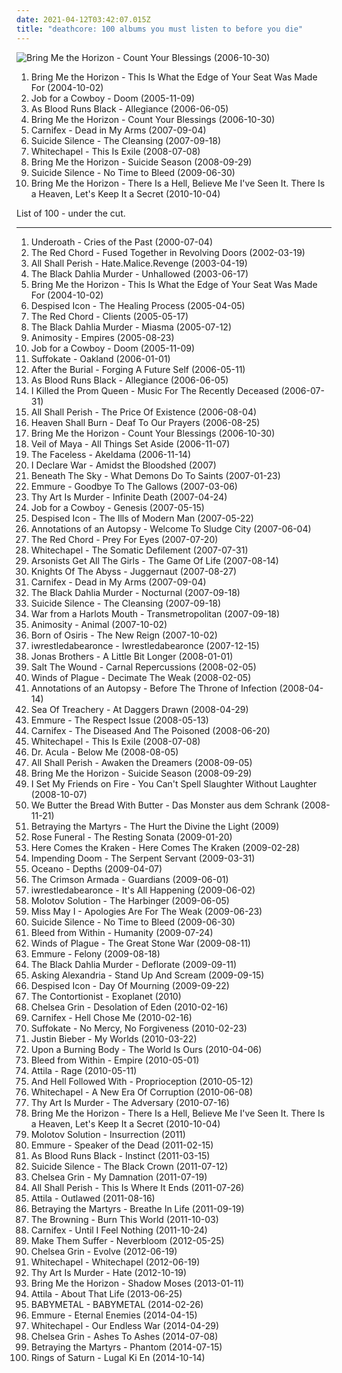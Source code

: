 ```yaml
---
date: 2021-04-12T03:42:07.015Z
title: "deathcore: 100 albums you must listen to before you die"
---
```

![Bring Me the Horizon - Count Your Blessings (2006-10-30)](https://img.discogs.com/sQw0cTRb0aPCGSgjMrqGPfRWnn8=/fit-in/600x595/filters:strip_icc():format(jpeg):mode_rgb():quality(90)/discogs-images/R-1970717-1515106686-7186.jpeg.jpg "Bring Me the Horizon - Count Your Blessings (2006-10-30)")
<ol class="albums">
<li data-cover="http://coverartarchive.org/release/abb6f5d6-83a9-485c-84c9-d9aff9d3fc26/6514191168-500.jpg" data-tags="deathcore" role="button">Bring Me the Horizon - This Is What the Edge of Your Seat Was Made For (2004-10-02)</li>
<li data-cover="http://coverartarchive.org/release/d2c2ee9f-89a5-4e2f-a1a0-ad43218e5ead/2524710882-500.jpg" data-tags="deathcore" role="button">Job for a Cowboy - Doom (2005-11-09)</li>
<li data-cover="https://via.placeholder.com/450" data-tags="deathcore" role="button">As Blood Runs Black - Allegiance (2006-06-05)</li>
<li data-cover="https://img.discogs.com/sQw0cTRb0aPCGSgjMrqGPfRWnn8=/fit-in/600x595/filters:strip_icc():format(jpeg):mode_rgb():quality(90)/discogs-images/R-1970717-1515106686-7186.jpeg.jpg" data-tags="deathcore" role="button">Bring Me the Horizon - Count Your Blessings (2006-10-30)</li>
<li data-cover="https://via.placeholder.com/450" data-tags="deathcore" role="button">Carnifex - Dead in My Arms (2007-09-04)</li>
<li data-cover="https://via.placeholder.com/450" data-tags="deathcore" role="button">Suicide Silence - The Cleansing (2007-09-18)</li>
<li data-cover="https://img.discogs.com/VUfRu6p7PL2-IWIKi5cQX1VCzYU=/fit-in/585x600/filters:strip_icc():format(jpeg):mode_rgb():quality(90)/discogs-images/R-2425433-1283416690.jpeg.jpg" data-tags="deathcore" role="button">Whitechapel - This Is Exile (2008-07-08)</li>
<li data-cover="http://coverartarchive.org/release/328619a0-b3fd-4fd3-8404-1c23228df4ad/26118015764-500.jpg" data-tags="deathcore, metalcore" role="button">Bring Me the Horizon - Suicide Season (2008-09-29)</li>
<li data-cover="http://coverartarchive.org/release/f858a590-c1bb-4d9f-a12e-a3399e390ff7/27745892925-500.jpg" data-tags="deathcore" role="button">Suicide Silence - No Time to Bleed (2009-06-30)</li>
<li data-cover="http://coverartarchive.org/release/50b69889-a425-4e70-941b-7a8aea7f3b1f/7674176983-500.jpg" data-tags="metalcore" role="button">Bring Me the Horizon - There Is a Hell, Believe Me I've Seen It. There Is a Heaven, Let's Keep It a Secret (2010-10-04)</li>
</ol>
List of 100 - under the cut.
<!-- more -->

_________________

<ol class="albums">
<li data-cover="http://coverartarchive.org/release/182df017-12a5-4836-9780-0f1f4b971f87/3573388202-500.jpg" data-tags="metalcore, death metal" role="button">
Underoath - Cries of the Past (2000-07-04)
</li>
<li data-cover="https://img.discogs.com/qyDf468PMSC_vBITyVfMcIVSINQ=/fit-in/600x600/filters:strip_icc():format(jpeg):mode_rgb():quality(90)/discogs-images/R-1031857-1588470996-4412.jpeg.jpg" data-tags="death metal, deathcore" role="button">
The Red Chord - Fused Together in Revolving Doors (2002-03-19)
</li>
<li data-cover="http://coverartarchive.org/release/1cb1573d-66fe-3d83-9631-9fa4efd5c65b/17547966695-500.jpg" data-tags="deathcore, death metal" role="button">
All Shall Perish - Hate.Malice.Revenge (2003-04-19)
</li>
<li data-cover="http://coverartarchive.org/release/dfbea67f-b49e-44e7-813e-86b86f651d6b/7867314703-500.jpg" data-tags="melodic death metal" role="button">
The Black Dahlia Murder - Unhallowed (2003-06-17)
</li>
<li data-cover="http://coverartarchive.org/release/abb6f5d6-83a9-485c-84c9-d9aff9d3fc26/6514191168-500.jpg" data-tags="deathcore" role="button">
Bring Me the Horizon - This Is What the Edge of Your Seat Was Made For (2004-10-02)
</li>
<li data-cover="http://coverartarchive.org/release/aa7d3cfd-ca4e-4b1d-9b88-fecb7008a1a5/19202563230-500.jpg" data-tags="deathcore" role="button">
Despised Icon - The Healing Process (2005-04-05)
</li>
<li data-cover="https://img.discogs.com/J3CqTy7ecwNkqebC8j2zFqOfPNc=/fit-in/600x592/filters:strip_icc():format(jpeg):mode_rgb():quality(90)/discogs-images/R-1031863-1521502816-6650.jpeg.jpg" data-tags="deathcore" role="button">
The Red Chord - Clients (2005-05-17)
</li>
<li data-cover="http://coverartarchive.org/release/907b8001-573d-43ba-81fc-4ce525f0686d/7867321884-500.jpg" data-tags="melodic death metal" role="button">
The Black Dahlia Murder - Miasma (2005-07-12)
</li>
<li data-cover="https://via.placeholder.com/450" data-tags="deathcore" role="button">
Animosity - Empires (2005-08-23)
</li>
<li data-cover="http://coverartarchive.org/release/d2c2ee9f-89a5-4e2f-a1a0-ad43218e5ead/2524710882-500.jpg" data-tags="deathcore" role="button">
Job for a Cowboy - Doom (2005-11-09)
</li>
<li data-cover="https://via.placeholder.com/450" data-tags="deathcore" role="button">
Suffokate - Oakland (2006-01-01)
</li>
<li data-cover="http://coverartarchive.org/release/69ea0616-e19f-4c92-bb80-405a1c1df445/27189691829-500.jpg" data-tags="deathcore, progressive metalcore, melodic metalcore, technical metalcore" role="button">
After the Burial - Forging A Future Self (2006-05-11)
</li>
<li data-cover="https://via.placeholder.com/450" data-tags="deathcore" role="button">
As Blood Runs Black - Allegiance (2006-06-05)
</li>
<li data-cover="https://img.discogs.com/No9xytAjXz9R7kubNbLG0MdRZr4=/fit-in/600x690/filters:strip_icc():format(jpeg):mode_rgb():quality(90)/discogs-images/R-1364969-1584757965-7364.jpeg.jpg" data-tags="metalcore" role="button">
I Killed the Prom Queen - Music For The Recently Deceased (2006-07-31)
</li>
<li data-cover="http://coverartarchive.org/release/ba9ebf38-6ab5-4e45-84b6-ce399b511a5d/27629724874-500.jpg" data-tags="deathcore" role="button">
All Shall Perish - The Price Of Existence (2006-08-04)
</li>
<li data-cover="https://img.discogs.com/0FXAaNOwwuczwJ789zuZ8kalrAM=/fit-in/600x600/filters:strip_icc():format(jpeg):mode_rgb():quality(90)/discogs-images/R-3297951-1613600745-7894.jpeg.jpg" data-tags="metalcore" role="button">
Heaven Shall Burn - Deaf To Our Prayers (2006-08-25)
</li>
<li data-cover="https://img.discogs.com/sQw0cTRb0aPCGSgjMrqGPfRWnn8=/fit-in/600x595/filters:strip_icc():format(jpeg):mode_rgb():quality(90)/discogs-images/R-1970717-1515106686-7186.jpeg.jpg" data-tags="deathcore" role="button">
Bring Me the Horizon - Count Your Blessings (2006-10-30)
</li>
<li data-cover="http://coverartarchive.org/release/2cffa884-a2ca-49f8-b478-79f95a53e3b5/9757594516-500.jpg" data-tags="deathcore" role="button">
Veil of Maya - All Things Set Aside (2006-11-07)
</li>
<li data-cover="http://coverartarchive.org/release/75b5990e-5608-4c93-9de3-ba16b0f3d212/10206508020-500.jpg" data-tags="technical death metal, death metal" role="button">
The Faceless - Akeldama (2006-11-14)
</li>
<li data-cover="https://via.placeholder.com/450" data-tags="deathcore" role="button">
I Declare War - Amidst the Bloodshed (2007)
</li>
<li data-cover="https://via.placeholder.com/450" data-tags="deathcore" role="button">
Beneath The Sky - What Demons Do To Saints (2007-01-23)
</li>
<li data-cover="http://coverartarchive.org/release/69204334-10ff-4b6d-b986-da242a9dcb0b/15294175612-500.jpg" data-tags="metalcore, deathcore" role="button">
Emmure - Goodbye To The Gallows (2007-03-06)
</li>
<li data-cover="http://coverartarchive.org/release/dd7106b8-7d87-4f82-9a67-61037a6c316b/13631298857-500.jpg" data-tags="deathcore" role="button">
Thy Art Is Murder - Infinite Death (2007-04-24)
</li>
<li data-cover="https://img.discogs.com/TWdPA-zUbmDrq3WnJl0sBEbK4gw=/fit-in/600x529/filters:strip_icc():format(jpeg):mode_rgb():quality(90)/discogs-images/R-10508097-1499170358-4429.jpeg.jpg" data-tags="death metal" role="button">
Job for a Cowboy - Genesis (2007-05-15)
</li>
<li data-cover="https://via.placeholder.com/450" data-tags="deathcore" role="button">
Despised Icon - The Ills of Modern Man (2007-05-22)
</li>
<li data-cover="https://img.discogs.com/fLKF2-6Y3bJwsqJNUDKKg2wUDiY=/fit-in/500x500/filters:strip_icc():format(jpeg):mode_rgb():quality(90)/discogs-images/R-1797897-1352054798-1039.jpeg.jpg" data-tags="death metal" role="button">
Annotations of an Autopsy - Welcome To Sludge City (2007-06-04)
</li>
<li data-cover="https://img.discogs.com/XZ9I6yG3qKaSNRVHok4n6owUPj8=/fit-in/593x600/filters:strip_icc():format(jpeg):mode_rgb():quality(90)/discogs-images/R-3390854-1328867430.jpeg.jpg" data-tags="deathcore" role="button">
The Red Chord - Prey For Eyes (2007-07-20)
</li>
<li data-cover="https://via.placeholder.com/450" data-tags="deathcore" role="button">
Whitechapel - The Somatic Defilement (2007-07-31)
</li>
<li data-cover="http://coverartarchive.org/release/1066b8f2-237c-4461-9dbb-540a5aecc540/15528876986-500.jpg" data-tags="deathcore" role="button">
Arsonists Get All The Girls - The Game Of Life (2007-08-14)
</li>
<li data-cover="https://via.placeholder.com/450" data-tags="deathcore" role="button">
Knights Of The Abyss - Juggernaut (2007-08-27)
</li>
<li data-cover="https://via.placeholder.com/450" data-tags="deathcore" role="button">
Carnifex - Dead in My Arms (2007-09-04)
</li>
<li data-cover="http://coverartarchive.org/release/e0953194-8ace-4e84-ab7b-9055928fff96/7867330959-500.jpg" data-tags="melodic death metal" role="button">
The Black Dahlia Murder - Nocturnal (2007-09-18)
</li>
<li data-cover="https://via.placeholder.com/450" data-tags="deathcore" role="button">
Suicide Silence - The Cleansing (2007-09-18)
</li>
<li data-cover="https://img.discogs.com/RCXdsHPq9KCvHZk_It-uxfeso40=/fit-in/450x450/filters:strip_icc():format(jpeg):mode_rgb():quality(90)/discogs-images/R-1723289-1239279534.jpeg.jpg" data-tags="deathcore, mathcore" role="button">
War from a Harlots Mouth - Transmetropolitan (2007-09-18)
</li>
<li data-cover="https://via.placeholder.com/450" data-tags="deathcore" role="button">
Animosity - Animal (2007-10-02)
</li>
<li data-cover="http://coverartarchive.org/release/575bfd8e-6eab-4f3d-bf03-4a20e42d3d59/8418901078-500.jpg" data-tags="deathcore" role="button">
Born of Osiris - The New Reign (2007-10-02)
</li>
<li data-cover="http://coverartarchive.org/release/1ee0ac7b-3696-44e3-94c8-783eda35ee75/6683333870-500.jpg" data-tags="experimental, mathcore, deathcore" role="button">
iwrestledabearonce - Iwrestledabearonce (2007-12-15)
</li>
<li data-cover="https://via.placeholder.com/450" data-tags="jonas brothers, pop rock" role="button">
Jonas Brothers - A Little Bit Longer (2008-01-01)
</li>
<li data-cover="https://via.placeholder.com/450" data-tags="deathcore" role="button">
Salt The Wound - Carnal Repercussions (2008-02-05)
</li>
<li data-cover="http://coverartarchive.org/release/34143377-1f30-408f-9241-f961f04bd905/1087208616-500.jpg" data-tags="deathcore" role="button">
Winds of Plague - Decimate The Weak (2008-02-05)
</li>
<li data-cover="https://img.discogs.com/dFKicivjFeJ6Rhe-_csdrzdRSVY=/fit-in/400x400/filters:strip_icc():format(jpeg):mode_rgb():quality(90)/discogs-images/R-1797901-1275538030.jpeg.jpg" data-tags="deathcore" role="button">
Annotations of an Autopsy - Before The Throne of Infection (2008-04-14)
</li>
<li data-cover="https://img.discogs.com/ADeigc3d2KBvaxQ1WRf3hj9Bb_o=/fit-in/600x600/filters:strip_icc():format(jpeg):mode_rgb():quality(90)/discogs-images/R-7715750-1447313945-5391.jpeg.jpg" data-tags="metalcore, deathcore" role="button">
Sea Of Treachery - At Daggers Drawn (2008-04-29)
</li>
<li data-cover="http://coverartarchive.org/release/7989cdba-74de-4b58-9ebc-23ca25681bf8/15294273903-500.jpg" data-tags="metalcore, moshcore" role="button">
Emmure - The Respect Issue (2008-05-13)
</li>
<li data-cover="https://via.placeholder.com/450" data-tags="deathcore" role="button">
Carnifex - The Diseased And The Poisoned (2008-06-20)
</li>
<li data-cover="https://img.discogs.com/VUfRu6p7PL2-IWIKi5cQX1VCzYU=/fit-in/585x600/filters:strip_icc():format(jpeg):mode_rgb():quality(90)/discogs-images/R-2425433-1283416690.jpeg.jpg" data-tags="deathcore" role="button">
Whitechapel - This Is Exile (2008-07-08)
</li>
<li data-cover="https://img.discogs.com/vZDRbpjhPnHgrym6CIh0kei6VrM=/fit-in/300x300/filters:strip_icc():format(jpeg):mode_rgb():quality(90)/discogs-images/R-5647367-1398879446-7979.jpeg.jpg" data-tags="deathcore, grindcore" role="button">
Dr. Acula - Below Me (2008-08-05)
</li>
<li data-cover="https://via.placeholder.com/450" data-tags="deathcore" role="button">
All Shall Perish - Awaken the Dreamers (2008-09-05)
</li>
<li data-cover="http://coverartarchive.org/release/328619a0-b3fd-4fd3-8404-1c23228df4ad/26118015764-500.jpg" data-tags="deathcore, metalcore" role="button">
Bring Me the Horizon - Suicide Season (2008-09-29)
</li>
<li data-cover="http://coverartarchive.org/release/3557e924-c177-4c76-81f6-5952099d4182/16116434681-500.jpg" data-tags="post-hardcore, experimental, screamo" role="button">
I Set My Friends on Fire - You Can't Spell Slaughter Without Laughter (2008-10-07)
</li>
<li data-cover="https://img.discogs.com/9II_gi0rFUOnUSfbERuxhhimF0w=/fit-in/320x320/filters:strip_icc():format(jpeg):mode_rgb():quality(90)/discogs-images/R-2670069-1295827195.jpeg.jpg" data-tags="deathcore" role="button">
We Butter the Bread With Butter - Das Monster aus dem Schrank (2008-11-21)
</li>
<li data-cover="http://coverartarchive.org/release/c95aef6c-c3ff-4cb5-8a42-2db8b4102ebd/2419950262-500.jpg" data-tags="deathcore, symphonic deathcore" role="button">
Betraying the Martyrs - The Hurt the Divine the Light (2009)
</li>
<li data-cover="https://img.discogs.com/l7n8oCmnEgQP_RQvjOx5A6So2hg=/fit-in/200x200/filters:strip_icc():format(jpeg):mode_rgb():quality(90)/discogs-images/R-3681052-1340130085-6229.jpeg.jpg" data-tags="deathcore" role="button">
Rose Funeral - The Resting Sonata (2009-01-20)
</li>
<li data-cover="http://coverartarchive.org/release/872eba13-bf2a-4921-8438-07a653f46d76/3353375525-500.jpg" data-tags="deathcore" role="button">
Here Comes the Kraken - Here Comes The Kraken (2009-02-28)
</li>
<li data-cover="http://coverartarchive.org/release/5ba45e17-00c2-4524-b50f-ce41d2a63b1e/11884934128-500.jpg" data-tags="deathcore" role="button">
Impending Doom - The Serpent Servant (2009-03-31)
</li>
<li data-cover="https://img.discogs.com/xycdv1-b8lkSxRzRLqI-KuV0KJE=/fit-in/500x500/filters:strip_icc():format(jpeg):mode_rgb():quality(90)/discogs-images/R-2128985-1265582356.jpeg.jpg" data-tags="deathcore" role="button">
Oceano - Depths (2009-04-07)
</li>
<li data-cover="https://via.placeholder.com/450" data-tags="deathcore" role="button">
The Crimson Armada - Guardians (2009-06-01)
</li>
<li data-cover="https://img.discogs.com/CHr9MOiiZyTmk44zGoENbFH68YY=/fit-in/600x590/filters:strip_icc():format(jpeg):mode_rgb():quality(90)/discogs-images/R-5139790-1604255277-1206.jpeg.jpg" data-tags="experimental, deathcore, mathcore" role="button">
iwrestledabearonce - It's All Happening (2009-06-02)
</li>
<li data-cover="https://via.placeholder.com/450" data-tags="deathcore" role="button">
Molotov Solution - The Harbinger (2009-06-05)
</li>
<li data-cover="http://coverartarchive.org/release/108c1946-8472-47fd-8b32-914ec78d1e7b/7717001959-500.jpg" data-tags="metalcore" role="button">
Miss May I - Apologies Are For The Weak (2009-06-23)
</li>
<li data-cover="http://coverartarchive.org/release/f858a590-c1bb-4d9f-a12e-a3399e390ff7/27745892925-500.jpg" data-tags="deathcore" role="button">
Suicide Silence - No Time to Bleed (2009-06-30)
</li>
<li data-cover="http://coverartarchive.org/release/6506c487-6419-4f09-a2ec-516127d5dcb8/15534960294-500.jpg" data-tags="deathcore" role="button">
Bleed from Within - Humanity (2009-07-24)
</li>
<li data-cover="http://coverartarchive.org/release/1b00f254-1925-4d97-8db7-d0b7c8115d53/1087227262-500.jpg" data-tags="deathcore" role="button">
Winds of Plague - The Great Stone War (2009-08-11)
</li>
<li data-cover="http://coverartarchive.org/release/48bedef0-9986-4fec-9e0d-ee5939a1e19a/2980542563-500.jpg" data-tags="metalcore, moshcore, hardcore" role="button">
Emmure - Felony (2009-08-18)
</li>
<li data-cover="http://coverartarchive.org/release/5cace501-a1f9-3ada-8fcb-689630a82c2f/16098709945-500.jpg" data-tags="melodic death metal" role="button">
The Black Dahlia Murder - Deflorate (2009-09-11)
</li>
<li data-cover="http://coverartarchive.org/release/5da0eb07-a22b-4eac-8624-bf7c04d0a0e8/7601074964-500.jpg" data-tags="metalcore, post-hardcore" role="button">
Asking Alexandria - Stand Up And Scream (2009-09-15)
</li>
<li data-cover="http://coverartarchive.org/release/7a246110-cf6c-4167-ba5e-b6de7683d192/19200095490-500.jpg" data-tags="deathcore" role="button">
Despised Icon - Day Of Mourning (2009-09-22)
</li>
<li data-cover="http://coverartarchive.org/release/f3dae6a2-1304-429e-a996-47c3ad5d0aed/12726092897-500.jpg" data-tags="progressive metal" role="button">
The Contortionist - Exoplanet (2010)
</li>
<li data-cover="https://img.discogs.com/u2AfLiNS0Byrcw3Y8yhwhGj1DhI=/fit-in/304x304/filters:strip_icc():format(jpeg):mode_rgb():quality(90)/discogs-images/R-2920653-1558715848-1521.jpeg.jpg" data-tags="deathcore" role="button">
Chelsea Grin - Desolation of Eden (2010-02-16)
</li>
<li data-cover="http://coverartarchive.org/release/895e0fef-751e-47fe-b5df-715aba698e4b/21635191959-500.jpg" data-tags="deathcore" role="button">
Carnifex - Hell Chose Me (2010-02-16)
</li>
<li data-cover="https://img.discogs.com/3r87XAABVdNXgFVcotk55G5HgxY=/fit-in/600x503/filters:strip_icc():format(jpeg):mode_rgb():quality(90)/discogs-images/R-4719460-1532363335-1557.jpeg.jpg" data-tags="deathcore" role="button">
Suffokate - No Mercy, No Forgiveness (2010-02-23)
</li>
<li data-cover="http://coverartarchive.org/release/6bfba6d5-71fc-454b-b3a0-63632a1459fa/20855090957-500.jpg" data-tags="totec radio, justin bieber, goregrind, justin bieber my worlds" role="button">
Justin Bieber - My Worlds (2010-03-22)
</li>
<li data-cover="http://coverartarchive.org/release/c66b9025-4811-4dfd-96f9-3e3bf2b93286/9559923118-500.jpg" data-tags="deathcore" role="button">
Upon a Burning Body - The World Is Ours (2010-04-06)
</li>
<li data-cover="http://coverartarchive.org/release/af6f92ea-7d5f-4b4a-a31e-b15e6651b887/8461617239-500.jpg" data-tags="death metal, deathcore" role="button">
Bleed from Within - Empire (2010-05-01)
</li>
<li data-cover="http://coverartarchive.org/release/e3ace496-94e1-4f0e-995c-4adbc081aa61/8461532098-500.jpg" data-tags="deathcore" role="button">
Attila - Rage (2010-05-11)
</li>
<li data-cover="https://img.discogs.com/yakUY3I9vWAh9V3oi2ydPL5D-6E=/fit-in/426x387/filters:strip_icc():format(jpeg):mode_rgb():quality(90)/discogs-images/R-2381692-1280826845.jpeg.jpg" data-tags="deathcore" role="button">
And Hell Followed With - Proprioception (2010-05-12)
</li>
<li data-cover="http://coverartarchive.org/release/7c72e596-3a89-4af9-9eb0-dc2c1f70d292/7599907699-500.jpg" data-tags="deathcore" role="button">
Whitechapel - A New Era Of Corruption (2010-06-08)
</li>
<li data-cover="http://coverartarchive.org/release/70386be2-6ebc-4a75-bd42-25c2758579ef/13631283185-500.jpg" data-tags="death metal, deathcore, technical deathcore" role="button">
Thy Art Is Murder - The Adversary (2010-07-16)
</li>
<li data-cover="http://coverartarchive.org/release/50b69889-a425-4e70-941b-7a8aea7f3b1f/7674176983-500.jpg" data-tags="metalcore" role="button">
Bring Me the Horizon - There Is a Hell, Believe Me I've Seen It. There Is a Heaven, Let's Keep It a Secret (2010-10-04)
</li>
<li data-cover="http://coverartarchive.org/release/a4775aec-c235-48df-90be-6fb1341a5535/12853399621-500.jpg" data-tags="deathcore" role="button">
Molotov Solution - Insurrection (2011)
</li>
<li data-cover="http://coverartarchive.org/release/d5a7b21a-2ebc-4480-953c-88cab7f7e062/15294264800-500.jpg" data-tags="metalcore" role="button">
Emmure - Speaker of the Dead (2011-02-15)
</li>
<li data-cover="http://coverartarchive.org/release/0f0ffb45-97f9-4b6e-9b47-ae78f4d74926/7274747242-500.jpg" data-tags="deathcore" role="button">
As Blood Runs Black - Instinct (2011-03-15)
</li>
<li data-cover="http://coverartarchive.org/release/9b79f5ad-eccd-4e2f-ad52-2ddd7c28f4c9/5843906320-500.jpg" data-tags="deathcore" role="button">
Suicide Silence - The Black Crown (2011-07-12)
</li>
<li data-cover="http://coverartarchive.org/release/fc085595-a8d1-4bc0-a79b-72c5c594777f/25862016757-500.jpg" data-tags="deathcore" role="button">
Chelsea Grin - My Damnation (2011-07-19)
</li>
<li data-cover="http://coverartarchive.org/release/25d38669-25ce-4f15-84ee-2cdb3228e366/17547954563-500.jpg" data-tags="deathcore" role="button">
All Shall Perish - This Is Where It Ends (2011-07-26)
</li>
<li data-cover="http://coverartarchive.org/release/079c00e9-a7bc-4f67-93d7-c1dc5f5b9a23/4617202756-500.jpg" data-tags="deathcore" role="button">
Attila - Outlawed (2011-08-16)
</li>
<li data-cover="http://coverartarchive.org/release/4f1f12d0-fb3d-416a-9f61-d2764afbcf8c/2419944650-500.jpg" data-tags="deathcore" role="button">
Betraying the Martyrs - Breathe In Life (2011-09-19)
</li>
<li data-cover="http://coverartarchive.org/release/3bfe5191-5cec-445d-b9d7-9debe729697e/8534782416-500.jpg" data-tags="electronic, deathcore" role="button">
The Browning - Burn This World (2011-10-03)
</li>
<li data-cover="https://img.discogs.com/mhGb6e-mnB5gilpN41AQ76C-p3Q=/fit-in/600x522/filters:strip_icc():format(jpeg):mode_rgb():quality(90)/discogs-images/R-3555718-1510520330-8243.jpeg.jpg" data-tags="deathcore" role="button">
Carnifex - Until I Feel Nothing (2011-10-24)
</li>
<li data-cover="http://coverartarchive.org/release/4b799a3e-bb00-4c5a-968a-6338de3031a1/6764833107-500.jpg" data-tags="deathcore, symphonic deathcore" role="button">
Make Them Suffer - Neverbloom (2012-05-25)
</li>
<li data-cover="http://coverartarchive.org/release/d0675fed-2152-453c-a9b3-2a065fe619e5/1258704706-500.jpg" data-tags="deathcore" role="button">
Chelsea Grin - Evolve (2012-06-19)
</li>
<li data-cover="http://coverartarchive.org/release/c006e429-395b-4281-a6fe-7d43bf9eca47/7599947959-500.jpg" data-tags="deathcore" role="button">
Whitechapel - Whitechapel (2012-06-19)
</li>
<li data-cover="http://coverartarchive.org/release/c74cbc2f-a1da-4ace-a223-e94ec9fd086c/6851797592-500.jpg" data-tags="deathcore" role="button">
Thy Art Is Murder - Hate (2012-10-19)
</li>
<li data-cover="http://coverartarchive.org/release/5cba3798-6b2b-41bd-baff-bdcf34cd9a23/4199812326-500.jpg" data-tags="metalcore, screamo, post-hardcore" role="button">
Bring Me the Horizon - Shadow Moses (2013-01-11)
</li>
<li data-cover="http://coverartarchive.org/release/b8f07c08-a405-4cc9-a4cc-9f92e625e5e5/4617270275-500.jpg" data-tags="metalcore, deathcore, female fronted metal, female vocalists, reggaeton, female vocalist, queercore, goregrind, homocore, brutal death metal, nsbm, a campire and a tent and a flashlight and some matches and a tree and that river and my glasses and a spaceship and a really really big bear but the bear is really really far away, drops wet cement on unsuspecting crippled children, a place for people with that tiny black spot on their brain to go when the darkness leaks out and does what it wills, erotic, true metal, true norwegian black metal, true black metal, brutal deathcore, nazi, crimes against humanity, national socialist black metal, swag, fashioncore, antifa, niggacore, gay black metal, a campfire and a tent and a flashlight and some matches and a tree and that river and my glasses and a spaceship and a really really big bear but the bear is really really far away, music to suck cock to, homoerotic, man in the pickle suit tricked me again, wagnerian arrangements, no pubic hair, music to have anal sex to, gaygrind, proud to be gay" role="button">
Attila - About That Life (2013-06-25)
</li>
<li data-cover="http://coverartarchive.org/release/e5c0f2cc-692c-46e2-af7d-4404c95e1550/6434003625-500.jpg" data-tags="metal, j-pop, kawaii metal" role="button">
BABYMETAL - BABYMETAL (2014-02-26)
</li>
<li data-cover="http://coverartarchive.org/release/3b6135ea-5ff5-43ef-b0d3-7efe588226ac/7330979772-500.jpg" data-tags="metalcore, deathcore" role="button">
Emmure - Eternal Enemies (2014-04-15)
</li>
<li data-cover="http://coverartarchive.org/release/a8408e9d-ae92-4985-a7a0-251a37e96799/7599969761-500.jpg" data-tags="deathcore" role="button">
Whitechapel - Our Endless War (2014-04-29)
</li>
<li data-cover="http://coverartarchive.org/release/02e8b4f5-e866-414e-8cbd-d783d1e13769/7747405027-500.jpg" data-tags="deathcore, progressive deathcore" role="button">
Chelsea Grin - Ashes To Ashes (2014-07-08)
</li>
<li data-cover="http://coverartarchive.org/release/92cf015b-4bca-4b36-9eaf-0b66cdafc6c8/8030431455-500.jpg" data-tags="deathcore" role="button">
Betraying the Martyrs - Phantom (2014-07-15)
</li>
<li data-cover="http://coverartarchive.org/release/b180d8c3-d99c-400f-b3b1-296ba764ef27/8633185428-500.jpg" data-tags="deathcore, technical deathcore" role="button">
Rings of Saturn - Lugal Ki En (2014-10-14)
</li>
</ol>